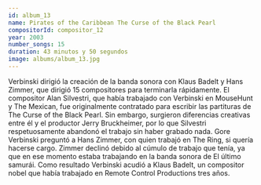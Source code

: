 ```yaml
---
id: album_13
name: Pirates of the Caribbean The Curse of the Black Pearl
compositorId: compositor_12
year: 2003
number_songs: 15
duration: 43 minutos y 50 segundos
image: albums/album_13.jpg
---
```


Verbinski dirigió la creación de la banda sonora con Klaus Badelt y Hans Zimmer, que dirigió 15 compositores para terminarla rápidamente. ​El compositor Alan Silvestri, que había trabajado con Verbinski en MouseHunt y The Mexican, fue originalmente contratado para escribir las partituras de The Curse of the Black Pearl. Sin embargo, surgieron diferencias creativas entre él y el productor Jerry Bruckheimer, por lo que Silvestri respetuosamente abandonó el trabajo sin haber grabado nada. Gore Verbinski preguntó a Hans Zimmer, con quien trabajó en The Ring, si quería hacerse cargo. Zimmer declinó debido al cúmulo de trabajo que tenía, ya que en ese momento estaba trabajando en la banda sonora de El último samurái. Como resultado Verbinski acudió a Klaus Badelt, un compositor nobel que había trabajado en Remote Control Productions tres años.